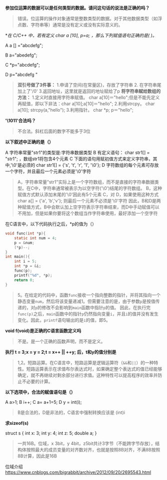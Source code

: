 **参加位运算的数据可以是任何类型的数据。请问这句话的说法是正确的吗？**

> 错误。位运算的操作对象通常是整数类型的数据。对于其他数据类型（如浮点数、字符串等）通常是没有定义或没有实际意义的。

**在 C/C++ 中，若有定义 char a [10], *p=a; ，那么下列赋值语句正确的是( )。**  

A a [] ="abcdefg";

B a="abedefg";

C *p="abcdefg";

D p="abcdefg "

> **双引号做了3件事：**
>  1.申请了空间(在常量区)，存放了字符串
>   2. 在字符串尾加上了'/0'
>   3.返回地址，这里就是返回的地址赋给了p
> **将字符串赋给数组的方法：**
> 1.定义时直接用字符串赋值。 char a[10]＝"hello";但是不能先定义再赋值，即以下非法：char a[10];a[10]＝"hello"; 
> 2.利用strcpy。 char a[10]; strcpy(a,"hello"); 
> 3.利用指针。 char *p; p＝"hello";  

**'\1011'合法吗？**

> 不合法。斜杠后面的数字不能多于3位

**以下叙述中正确的是（）**

A 字符串常量"str1"的类型是:字符串数据类型
B 有定义语句： char str1[] = "str1"; ，数组str1将包含4个元素
C 下面的语句用赋初值方式来定义字符串，其中,'\0'是必须的 char str1[] = {'s', 't', 'r', '1', '\0'};
D 字符数组的每个元素可存放一个字符，并且最后一个元素必须是'\0'字符

> A，字符串常量"str1"实际上是一个字符数组，而不是直接的字符串数据类型。在C中，字符串通常被表示为以空字符('\0')结尾的字符数组。
> B，这种赋值方式默认添加末尾的'\0'因此有5个元素
> C，对
> D，如果使用这种方式 char a[] = {'a', 'b','v'}; 则最后一个元素不必须是'\0'字符
> 因此，B和D是两种赋值方式，B中会默认加上空字符表示字符串结束，而D中手动赋值可以不用加，但是如果你要将这个数组当作字符串使用，最好添加一个空字符

在C语言中，以下代码执行之后，*p的值为（）
```c
void func(int *p){
    static int num = 4;
    p = &num;
    (*p)--;
}
int main(){
    int i = 5;
    int *p = &i;
    func(p);
    printf("%d", *p);
    return 0;
}
```

> 5。在给定的代码中，函数`func`接收一个指向整数的指针，并将其指向一个静态变量`num`，然后将该变量递减1。但需要注意的是，由于参数`p`是按值传递的，对`p`的修改不会影响到`main`函数中指针`p`的值。
> 因此，在执行完`func(p)`之后，`main`函数中的指针`p`仍然指向变量`i`，并且`i`的值并没有发生变化。因此，`printf`语句输出的是`i`的值，即5。

**void f(void)是正确的C语言函数定义吗**

> 不是。是一个正确的函数声明，而不是定义。

**执行 t = 3;x = y = 2;t = x++ || ++y; 后，t和y的值分别是**

> 1,2。短路运算。在C语言中，短路运算是逻辑运算符（`&&`和`||`）的一种特性。短路运算表示在求值布尔表达式时，如果确定整个表达式的值已经能够确定，就不再继续对剩余部分进行求值。这种特性可以提高程序的效率并防止不必要的计算。

**以下选项中，合法的赋值语句是（）**

A a>1;
B i++;
C a= a+1=5;
D y = int(i);

> B是合法的，D是非法的，C语言中强制转换应该是 (int)i

**求sizeof(s)**

struct s
{
    int x: 3;
    int y: 4;
    int z: 5;
    double a;
}

> 一共16B。位域，x 3bit，y 4bit，z5bit共计3字节（不能跨字节存放），结构体按照最大的成员变量的对齐数对齐，也就是按照8B对齐，不满8B按照8B计算，因此是16B

位域介绍 https://www.cnblogs.com/bigrabbit/archive/2012/09/20/2695543.html

